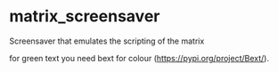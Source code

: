 # matrix_screensaver
Screensaver that emulates the scripting of the matrix

for green text you need bext for colour (https://pypi.org/project/Bext/).
